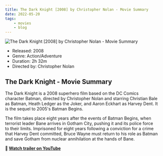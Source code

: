 ```yaml
---
title: The Dark Knight [2008] by Christopher Nolan - Movie Summary
date: 2022-05-20
tags:
    - movies
    - blog
---
```


![The Dark Knight [2008] by Christopher Nolan - Movie Summary](&#x2F;images&#x2F;movie-the-dark-knight.jpg)

- Released: 2008
- Genre: Action&#x2F;Adventure
- Duration: 2h 32m
- Directed by: Christopher Nolan

## The Dark Knight - Movie Summary

The Dark Knight is a 2008 superhero film based on the DC Comics character Batman, directed by Christopher Nolan and starring Christian Bale as Batman, Heath Ledger as the Joker, and Aaron Eckhart as Harvey Dent. It is the sequel to 2005&#39;s Batman Begins.

The film takes place eight years after the events of Batman Begins, when terrorist leader Bane arrives in Gotham City, pushing it and its police force to their limits. Imprisoned for eight years following a conviction for a crime that Harvey Dent committed, Bruce Wayne must return to his role as Batman and save Gotham from nuclear annihilation at the hands of Bane.

**🎥 [Watch trailer on YouTube](https:&#x2F;&#x2F;www.youtube.com&#x2F;watch?v&#x3D;EXeTwQWrcwY)**

